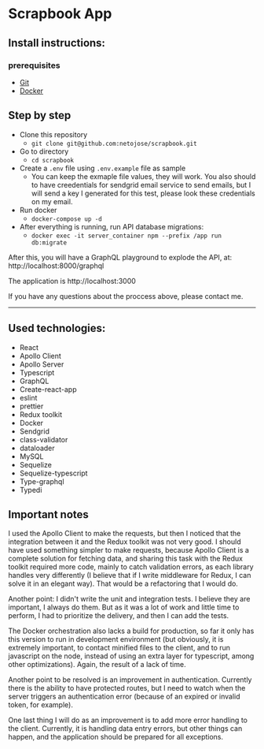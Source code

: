 # Scrapbook App

## Install instructions:

### prerequisites

- [Git](https://git-scm.com/)
- [Docker](https://www.docker.com/)

## Step by step

- Clone this repository
  - `git clone git@github.com:netojose/scrapbook.git`
- Go to directory
  - `cd scrapbook`
- Create a `.env` file using `.env.example` file as sample
  - You can keep the exmaple file values, they will work. You also should to have creedentials for sendgrid email service to send emails, but I will send a key I generated for this test, please look these credentials on my email.
- Run docker
  - `docker-compose up -d`
- After everything is running, run API database migrations:
  - `docker exec -it server_container npm --prefix /app run db:migrate`

After this, you will have a GraphQL playground to explode the API, at: http://localhost:8000/graphql

The application is http://localhost:3000

If you have any questions about the proccess above, please contact me.

---

## Used technologies:

- React
- Apollo Client
- Apollo Server
- Typescript
- GraphQL
- Create-react-app
- eslint
- prettier
- Redux toolkit
- Docker
- Sendgrid
- class-validator
- dataloader
- MySQL
- Sequelize
- Sequelize-typescript
- Type-graphql
- Typedi

## Important notes

I used the Apollo Client to make the requests, but then I noticed that the integration between it and the Redux toolkit was not very good. I should have used something simpler to make requests, because Apollo Client is a complete solution for fetching data, and sharing this task with the Redux toolkit required more code, mainly to catch validation errors, as each library handles very differently (I believe that if I write middleware for Redux, I can solve it in an elegant way). That would be a refactoring that I would do.

Another point: I didn't write the unit and integration tests. I believe they are important, I always do them. But as it was a lot of work and little time to perform, I had to prioritize the delivery, and then I can add the tests.

The Docker orchestration also lacks a build for production, so far it only has this version to run in development environment (but obviously, it is extremely important, to contact minified files to the client, and to run javascript on the node, instead of using an extra layer for typescript, among other optimizations). Again, the result of a lack of time.

Another point to be resolved is an improvement in authentication. Currently there is the ability to have protected routes, but I need to watch when the server triggers an authentication error (because of an expired or invalid token, for example).

One last thing I will do as an improvement is to add more error handling to the client. Currently, it is handling data entry errors, but other things can happen, and the application should be prepared for all exceptions.
